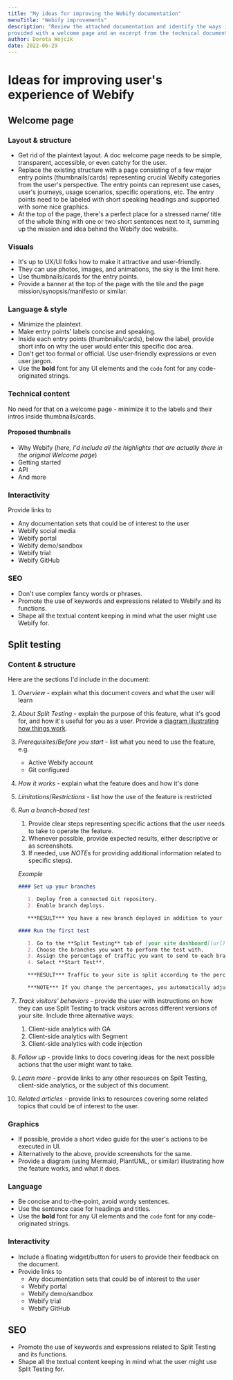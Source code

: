 ```yaml
---
title: "My ideas for improving the Webify documentation"
menuTitle: "Webify improvements"
description: "Review the attached documentation and identify the ways in which it can be improved. The documentation is for a fictional web hosting platform. You are
provided with a welcome page and an excerpt from the technical documentation on “Split Testing”."
author: Dorota Wojcik
date: 2022-06-29
---
```


# Ideas for improving user's experience of Webify

## Welcome page

### Layout & structure

* Get rid of the plaintext layout. A doc welcome page needs to be simple, transparent, accessible, or even catchy for the user.
* Replace the existing structure with a page consisting of a few major entry points (thumbnails/cards) representing crucial Webify categories from the user's perspective. The entry points can represent use cases, user's journeys, usage scenarios, specific operations, etc. The entry points need to be labeled with short speaking headings and supported with some nice graphics.
* At the top of the page, there's a perfect place for a stressed name/ title of the whole thing with one or two short sentences next to it, summing up the mission and idea behind the Webify doc website.

### Visuals

* It's up to UX/UI folks how to make it attractive and user-friendly.
* They can use photos, images, and animations, the sky is the limit here.
* Use thumbnails/cards for the entry points.
* Provide a banner at the top of the page with the tile and the page mission/synopsis/manifesto or similar.

### Language & style

* Minimize the plaintext.
* Make entry points' labels concise and speaking.
* Inside each entry points (thumbnails/cards), below the label, provide short info on why the user would enter this specific doc area.
* Don't get too formal or official. Use user-friendly expressions or even user jargon.
* Use the **bold** font for any UI elements and the `code` font for any code-originated strings.

### Technical content

No need for that on a welcome page - minimize it to the labels and their intros inside thumbnails/cards.

#### Proposed thumbnails

* Why Webify (*here, I'd include all the highlights that are actually there in the original Welcome page*)
* Getting started
* API
* And more

### Interactivity

Provide links to

* Any documentation sets that could be of interest to the user
* Webify social media
* Webify portal
* Webify demo/sandbox
* Webify trial
* Webify GitHub

### SEO

* Don't use complex fancy words or phrases.
* Promote the use of keywords and expressions related to Webify and its functions.
* Shape all the textual content keeping in mind what the user might use Webify for.

## Split testing

### Content & structure

Here are the sections I'd include in the document:

1. *Overview* - explain what this document covers and what the user will learn
2. *About Split Testing* - explain the purpose of this feature, what it's good for, and how it's useful for you as a user. Provide a [diagram illustrating how things work](#graphics).
3. *Prerequisites*/*Before you start* - list what you need to use the feature, e.g.
   * Active Webify account
   * Git configured
4. *How it works* - explain what the feature does and how it's done
5. *Limitations*/*Restrictions* - list how the use of the feature is restricted
6. *Run a branch-based test*

   1. Provide clear steps representing specific actions that the user needs to take to operate the feature.
   2. Whenever possible, provide expected results, either descriptive or as screenshots.
   3. If needed, use *NOTE*s for providing additional information related to specific steps).

   *Example*

   ```md
   #### Set up your branches

      1. Deploy from a connected Git repository.
      2. Enable branch deploys.

      ***RESULT*** You have a new branch deployed in addition to your production branch.

   #### Run the first test

      1. Go to the **Split Testing** tab of [your site dashboard](url) to start your first test.
      2. Choose the branches you want to perform the test with.
      3. Assign the percentage of traffic you want to send to each branch.
      4. Select **Start Test**.

      ***RESULT*** Traffic to your site is split according to the percentages you set.

      ***NOTE*** If you change the percentages, you automatically adjust the split of the traffic.
      ```

7. *Track visitors' behaviors* - provide the user with instructions on how they can use Split Testing to track visitors across different versions of your site. Include three alternative ways:

   1. Client-side analytics with GA
   2. Client-side analytics with Segment
   3. Client-side analytics with code injection

8. *Follow up* - provide links to docs covering ideas for the next possible actions that the user might want to take.
9. *Learn more* - provide links to any other resources on Spilt Testing, client-side analytics, or the subject of this document.
10. *Related articles* - provide links to resources covering some related topics that could be of interest to the user.

### Graphics

* If possible, provide a short video guide for the user's actions to be executed in UI.
* Alternatively to the above, provide screenshots for the same.
* Provide a diagram (using Mermaid, PlantUML, or similar) illustrating how the feature works, and what it does.

### Language

* Be concise and to-the-point, avoid wordy sentences.
* Use the sentence case for headings and titles.
* Use the **bold** font for any UI elements and the `code` font for any code-originated strings.

### Interactivity

* Include a floating widget/button for users to provide their feedback on the document.
* Provide links to
  * Any documentation sets that could be of interest to the user
  * Webify portal
  * Webify demo/sandbox
  * Webify trial
  * Webify GitHub

## SEO

* Promote the use of keywords and expressions related to Split Testing and its functions.
* Shape all the textual content keeping in mind what the user might use Split Testing for.
